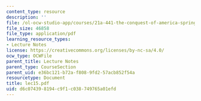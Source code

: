 ```yaml
---
content_type: resource
description: ''
file: /ol-ocw-studio-app/courses/21a-441-the-conquest-of-america-spring-2004/d6c074398194c9f1c038749765a01efd_lec15.pdf
file_size: 46858
file_type: application/pdf
learning_resource_types:
- Lecture Notes
license: https://creativecommons.org/licenses/by-nc-sa/4.0/
ocw_type: OCWFile
parent_title: Lecture Notes
parent_type: CourseSection
parent_uid: e36bc121-b72a-f808-9fd2-57acb852f54a
resourcetype: Document
title: lec15.pdf
uid: d6c07439-8194-c9f1-c038-749765a01efd
---
```

